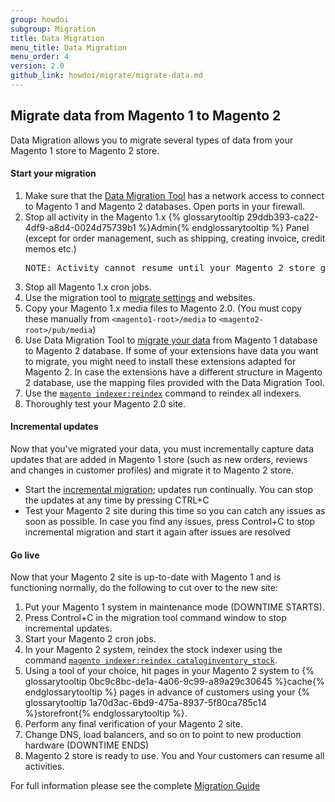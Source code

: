 ```yaml
---
group: howdoi
subgroup: Migration
title: Data Migration
menu_title: Data Migration
menu_order: 4
version: 2.0
github_link: howdoi/migrate/migrate-data.md
---
```


## Migrate data from Magento 1 to Magento 2

Data Migration allows you to migrate several types of data from your Magento 1 store to Magento 2 store.

<h4>Start your migration</h4>
<ol>
  <li>Make sure that the <a href="{{page.baseurl}}/migration/migration-tool.html">Data Migration Tool</a> has a network access to connect to Magento 1 and Magento 2 databases. Open ports in your firewall.</li>
  <li>Stop all activity in the Magento 1.x {% glossarytooltip 29ddb393-ca22-4df9-a8d4-0024d75739b1 %}Admin{% endglossarytooltip %} Panel (except for order management, such as shipping, creating invoice, credit memos etc.)</li>
<pre>NOTE: Activity cannot resume until your Magento 2 store goes live.</pre>
  <li>Stop all Magento 1.x cron jobs.</li> 
  <li>Use the migration tool to <a href="{{page.baseurl}}/migration/migration-migrate-settings.html">migrate settings</a> and websites.</li>
  <li>Copy your Magento 1.x media files to Magento 2.0. (You must copy these manually from <code>&lt;magento1-root>/media</code> to <code>&lt;magento2-root>/pub/media</code>)</li> 
  <li>Use Data Migration Tool to <a href="{{page.baseurl}}/migration/migration-migrate-data.html">migrate your data</a> from Magento 1 database to Magento 2 database. If some of your extensions have data you want to migrate, you might need to install these extensions adapted for Magento 2. In case the extensions have a different structure in Magento 2 database, use the mapping files provided with the Data Migration Tool.</li>
  <li>Use the <a href="{{page.baseurl}}/config-guide/cli/config-cli-subcommands-index.html#config-cli-subcommands-index-reindex"><code>magento indexer:reindex</code></a> command to reindex all indexers.</li>
  <li>Thoroughly test your Magento 2.0 site.</li>
</ol>

<h4>Incremental updates</h4>

Now that you’ve migrated your data, you must incrementally capture data updates that are added in Magento 1 store (such as new orders, reviews and changes in customer profiles) and migrate it to Magento 2 store.

* Start the <a href="{{page.baseurl}}/migration/migration-migrate-delta.html">incremental migration</a>; updates run continually. 
You can stop the updates at any time by pressing CTRL+C
* Test your Magento 2 site during this time so you can catch any issues as soon as possible.
In case you find any issues, press Control+C to stop incremental migration and start it again after issues are resolved

<h4>Go live</h4>

Now that your Magento 2 site is up-to-date with Magento 1 and is functioning normally, do the following to cut over to the new site:

1. Put your Magento 1 system in maintenance mode (DOWNTIME STARTS).
2. Press Control+C in the migration tool command window to stop incremental updates.
3. Start your Magento 2 cron jobs.
4. In your Magento 2 system, reindex the stock indexer using the command <a href="{{page.baseurl}}/config-guide/cli/config-cli-subcommands-index.html#config-cli-subcommands-index-reindex">`magento indexer:reindex cataloginventory_stock`</a>.
5. Using a tool of your choice, hit pages in your Magento 2 system to {% glossarytooltip 0bc9c8bc-de1a-4a06-9c99-a89a29c30645 %}cache{% endglossarytooltip %} pages in advance of customers using your {% glossarytooltip 1a70d3ac-6bd9-475a-8937-5f80ca785c14 %}storefront{% endglossarytooltip %}.
6. Perform any final verification of your Magento 2 site.
7. Change DNS, load balancers, and so on to point to new production hardware (DOWNTIME ENDS) 
8. Magento 2 store is ready to use. You and Your customers can resume all activities.

For full information please see the complete <a href="{{page.baseurl}}/migration/bk-migration-guide.html">Migration Guide</a>


